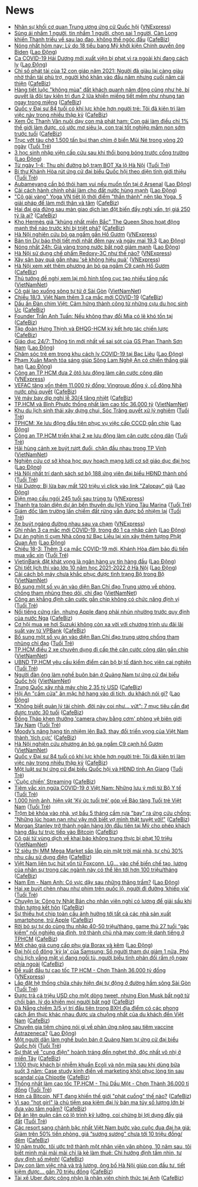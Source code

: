 # News

- [Nhân sự khối cơ quan Trung ương ứng cử Quốc hội](https://vnexpress.net/nhan-su-khoi-co-quan-trung-uong-ung-cu-quoc-hoi-4250403.html) ([VNExpress](https://vnexpress.net))
- [Sủng ái nhầm 1 người, tin nhầm 1 người, chọn sai 1 người, Càn Long khiến Thanh triều về sau lao đao, không thể ngóc đầu](https://cafebiz.vn/sung-ai-nham-1-nguoi-tin-nham-1-nguoi-chon-sai-1-nguoi-can-long-khien-thanh-trieu-ve-sau-lao-dao-khong-the-ngoc-dau-20210318170238624.chn) ([CafeBiz](https://cafebiz.vn))
- [Nóng nhất hôm nay: Lý do 18 tiểu bang Mỹ khởi kiện Chính quyền ông Biden](https://laodong.vn/video-the-gioi/nong-nhat-hom-nay-ly-do-18-tieu-bang-my-khoi-kien-chinh-quyen-ong-biden-890551.ldo) ([Lao Động](https://laodong.vn))
- [Ca COVID-19 Hải Dương mới xuất viện bị phạt vì ra ngoài khi đang cách ly](https://laodong.vn/y-te/ca-covid-19-hai-duong-moi-xuat-vien-bi-phat-vi-ra-ngoai-khi-dang-cach-ly-890611.ldo) ([Lao Động](https://laodong.vn))
- [Chỉ số phát tài của 12 con giáp năm 2021: Người đã giàu lại càng giàu nhờ thần tài phù trợ, người khó khăn vào đầu năm nhưng cuối năm cải thiện](https://cafebiz.vn/chi-so-phat-tai-cua-12-con-giap-nam-2021-nguoi-da-giau-lai-cang-giau-nho-than-tai-phu-tro-nguoi-kho-khan-vao-dau-nam-nhung-cuoi-nam-cai-thien-20210318171041958.chn) ([CafeBiz](https://cafebiz.vn))
- [Hàng tiết luộc "không mùa" đắt khách quanh năm đông cũng như hè, bí quyết là đôi tay kiên trì đun 2 lửa khiến miếng tiết mềm như nhung tan ngay trong miệng](https://cafebiz.vn/hang-tiet-luoc-khong-mua-dat-khach-quanh-nam-dong-cung-nhu-he-bi-quyet-la-doi-tay-kien-tri-dun-2-lua-khien-mieng-tiet-mem-nhu-nhung-tan-ngay-trong-mieng-20210318204656535.chn) ([CafeBiz](https://cafebiz.vn))
- [Quốc y Đại sư 84 tuổi có khí lực khỏe hơn người trẻ: Tôi đã kiên trì làm việc này trong nhiều thập kỷ](https://cafebiz.vn/quoc-y-dai-su-84-tuoi-co-khi-luc-khoe-hon-nguoi-tre-toi-da-kien-tri-lam-viec-nay-trong-nhieu-thap-ky-20210318170554268.chn) ([CafeBiz](https://cafebiz.vn))
- [Xem Ốc Thanh Vân nuôi dạy con mà phát ham: Con gái làm điều chỉ 1% thế giới làm được, có ước mơ siêu lạ, con trai tốt nghiệp mầm non sớm trước tuổi](https://cafebiz.vn/xem-oc-thanh-van-nuoi-day-con-ma-phat-ham-con-gai-lam-dieu-chi-1-the-gioi-lam-duoc-co-uoc-mo-sieu-la-con-trai-tot-nghiep-mam-non-som-truoc-tuoi-20210318204447306.chn) ([CafeBiz](https://cafebiz.vn))
- [Trục vớt tàu chở 1.500 tấn bụi than chìm ở biển Mũi Né trong vòng 20 ngày](https://tuoitre.vn/truc-vot-tau-cho-1500-tan-bui-than-chim-o-bien-mui-ne-trong-vong-20-ngay-20210318202452676.htm) ([Tuổi Trẻ](https://tuoitre.vn))
- [3 học sinh nhập viện cấp cứu sau khi thổi bong bóng trước cổng trường](https://laodong.vn/xa-hoi/3-hoc-sinh-nhap-vien-cap-cuu-sau-khi-thoi-bong-bong-truoc-cong-truong-890608.ldo) ([Lao Động](https://laodong.vn))
- [Từ ngày 1-4: Thu phí đường bộ trạm BOT Xa lộ Hà Nội](https://tuoitre.vn/tu-ngay-1-4-thu-phi-duong-bo-tram-bot-xa-lo-ha-noi-20210318195649723.htm) ([Tuổi Trẻ](https://tuoitre.vn))
- [Bí thư Khánh Hòa rút ứng cử đại biểu Quốc hội theo diện tỉnh giới thiệu](https://tuoitre.vn/bi-thu-khanh-hoa-rut-ung-cu-dai-bieu-quoc-hoi-theo-dien-tinh-gioi-thieu-2021031820042642.htm) ([Tuổi Trẻ](https://tuoitre.vn))
- [Aubameyang cần bỏ thói ham vui nếu muốn tồn tại ở Arsenal](https://laodong.vn/bong-da-quoc-te/aubameyang-can-bo-thoi-ham-vui-neu-muon-ton-tai-o-arsenal-890577.ldo) ([Lao Động](https://laodong.vn))
- [Cải cách hành chính phải làm cho đất nước hùng mạnh](https://laodong.vn/thoi-su/cai-cach-hanh-chinh-phai-lam-cho-dat-nuoc-hung-manh-890600.ldo) ([Lao Động](https://laodong.vn))
- ["Cô gái vàng" Yoga VN tiết lộ thời điểm "thần thánh" nên tập Yoga, 5 giải pháp để làm mới thân và tâm](https://cafebiz.vn/co-gai-vang-yoga-vn-tiet-lo-thoi-diem-than-thanh-nen-tap-yoga-5-giai-phap-de-lam-moi-than-va-tam-20210318170437401.chn) ([CafeBiz](https://cafebiz.vn))
- [Hai đại gia đứng sau màn giao dịch lan đột biến đầy nghi vấn, trị giá 250 tỷ là ai?](https://cafebiz.vn/hai-dai-gia-dung-sau-man-giao-dich-lan-dot-bien-day-nghi-van-tri-gia-250-ty-la-ai-20210318194149356.chn) ([CafeBiz](https://cafebiz.vn))
- [Kho Hermès giả "khủng nhất miền Bắc" The Queen Shop hoạt động mạnh thế nào trước khi bị triệt phá?](https://cafebiz.vn/kho-hermes-gia-khung-nhat-mien-bac-the-queen-shop-hoat-dong-manh-the-nao-truoc-khi-bi-triet-pha-20210318172437439.chn) ([CafeBiz](https://cafebiz.vn))
- [Hà Nội nghiên cứu bỏ ga ngầm gần Hồ Gươm](https://vnexpress.net/ha-noi-nghien-cuu-bo-ga-ngam-gan-ho-guom-4250595.html) ([VNExpress](https://vnexpress.net))
- [Bản tin Dự báo thời tiết mới nhất đêm nay và ngày mai 19.3](https://laodong.vn/video-thoi-su/ban-tin-du-bao-thoi-tiet-moi-nhat-dem-nay-va-ngay-mai-193-890307.ldo) ([Lao Động](https://laodong.vn))
- [Nóng nhất 24h: Giá vàng trong nước bất ngờ giảm mạnh](https://laodong.vn/video/nong-nhat-24h-gia-vang-trong-nuoc-bat-ngo-giam-manh-890402.ldo) ([Lao Động](https://laodong.vn))
- [Hà Nội sử dụng chế phẩm Redoxy-3C như thế nào?](https://vnexpress.net/ha-noi-su-dung-che-pham-redoxy-3c-nhu-the-nao-4250052.html) ([VNExpress](https://vnexpress.net))
- [Xây sân bay quá gần nhau 'sẽ không hiệu quả'](https://vnexpress.net/xay-san-bay-qua-gan-nhau-se-khong-hieu-qua-4249929.html) ([VNExpress](https://vnexpress.net))
- [Hà Nội xem xét thêm phương án bỏ ga ngầm C9 cạnh Hồ Gươm](https://cafebiz.vn/ha-noi-xem-xet-them-phuong-an-bo-ga-ngam-c9-canh-ho-guom-20210318172016304.chn) ([CafeBiz](https://cafebiz.vn))
- [Thủ tướng đề nghị xem lại mô hình tổng cục tạo nhiều tầng nấc](http://vietnamnet.vn/vn/thoi-su/chinh-tri/thu-tuong-de-nghi-xem-lai-mo-hinh-tong-cuc-tao-nhieu-tang-nac-720669.html) ([VietNamNet](https://vietnamnet.vn))
- [Cô gái lao xuống sông tự tử ở Sài Gòn](http://vietnamnet.vn/vn/thoi-su/co-gai-lao-xuong-song-tu-tu-o-sai-gon-720676.html) ([VietNamNet](https://vietnamnet.vn))
- [Chiều 18/3, Việt Nam thêm 3 ca mắc mới COVID-19](https://cafebiz.vn/chieu-18-3-viet-nam-them-3-ca-mac-moi-covid-19-20210318193808827.chn) ([CafeBiz](https://cafebiz.vn))
- [Dấu ấn Đàn chim Việt: Cảm hứng thành công từ những cựu du học sinh Úc](https://cafebiz.vn/dau-an-dan-chim-viet-cam-hung-thanh-cong-tu-nhung-cuu-du-hoc-sinh-uc-20210318172918274.chn) ([CafeBiz](https://cafebiz.vn))
- [Founder Trần Anh Tuấn: Nếu không thay đổi Mia có lẽ khó tồn tại](https://cafebiz.vn/founder-tran-anh-tuan-neu-khong-thay-doi-mia-co-le-kho-ton-tai-20210318165846517.chn) ([CafeBiz](https://cafebiz.vn))
- [Tập đoàn Hưng Thịnh và ĐHQG-HCM ký kết hợp tác chiến lược](https://cafebiz.vn/tap-doan-hung-thinh-va-dhqg-hcm-ky-ket-hop-tac-chien-luoc-20210318165823232.chn) ([CafeBiz](https://cafebiz.vn))
- [Giáo dục 24/7: Thông tin mới nhất về sai sót của GS Phan Thanh Sơn Nam](https://laodong.vn/video/giao-duc-247-thong-tin-moi-nhat-ve-sai-sot-cua-gs-phan-thanh-son-nam-890444.ldo) ([Lao Động](https://laodong.vn))
- [Chăm sóc trẻ em trong khu cách ly COVID-19 tại Bạc Liêu](https://laodong.vn/photo/cham-soc-tre-em-trong-khu-cach-ly-covid-19-tai-bac-lieu-890542.ldo) ([Lao Động](https://laodong.vn))
- [Phạm Xuân Mạnh tỏa sáng giúp Sông Lam Nghệ An có chiến thắng giải hạn](https://laodong.vn/bong-da/pham-xuan-manh-toa-sang-giup-song-lam-nghe-an-co-chien-thang-giai-han-890557.ldo) ([Lao Động](https://laodong.vn))
- [Công an TP HCM đưa 2 ôtô lưu động làm căn cước công dân](https://vnexpress.net/cong-an-tp-hcm-dua-2-oto-luu-dong-lam-can-cuoc-cong-dan-4250520.html) ([VNExpress](https://vnexpress.net))
- [VEFAC tăng vốn thêm 11.000 tỷ đồng: Vingroup đồng ý, cổ đông Nhà nước phủ quyết](https://cafebiz.vn/vefac-tang-von-them-11000-ty-dong-vingroup-dong-y-co-dong-nha-nuoc-phu-quyet-20210318171541246.chn) ([CafeBiz](https://cafebiz.vn))
- [Vé máy bay dịp nghỉ lễ 30/4 tăng nhiệt](https://cafebiz.vn/ve-may-bay-dip-nghi-le-30-4-tang-nhiet-20210318171150323.chn) ([CafeBiz](https://cafebiz.vn))
- [TP.HCM và Bình Phước thống nhất làm cao tốc 36.000 tỷ](http://vietnamnet.vn/vn/thoi-su/an-toan-giao-thong/tp-hcm-va-binh-phuoc-thong-nhat-lam-cao-toc-36-000-ty-720639.html) ([VietNamNet](https://vietnamnet.vn))
- [Khu du lịch sinh thái xây dựng chui, Sóc Trăng quyết xử lý nghiêm](https://tuoitre.vn/khu-du-lich-sinh-thai-xay-dung-chui-soc-trang-quyet-xu-ly-nghiem-20210318175528904.htm) ([Tuổi Trẻ](https://tuoitre.vn))
- [TPHCM: Xe lưu động đầu tiên phục vụ việc cấp CCCD gắn chip](https://laodong.vn/photo/tphcm-xe-luu-dong-dau-tien-phuc-vu-viec-cap-cccd-gan-chip-890476.ldo) ([Lao Động](https://laodong.vn))
- [Công an TP.HCM triển khai 2 xe lưu động làm căn cước công dân](https://tuoitre.vn/cong-an-tp-hcm-trien-khai-2-xe-luu-dong-lam-can-cuoc-cong-dan-20210318180931772.htm) ([Tuổi Trẻ](https://tuoitre.vn))
- [Hãi hùng cảnh xe buýt rượt đuổi, chặn đầu nhau trong TP Vinh](http://vietnamnet.vn/vn/thoi-su/an-toan-giao-thong/hai-hung-canh-xe-buyt-ruot-duoi-chan-dau-nhau-trong-tp-vinh-720666.html) ([VietNamNet](https://vietnamnet.vn))
- [Nghiên cứu cơ sở khoa học quy hoạch mạng lưới cơ sở giáo dục đại học](https://laodong.vn/giao-duc/nghien-cuu-co-so-khoa-hoc-quy-hoach-mang-luoi-co-so-giao-duc-dai-hoc-890558.ldo) ([Lao Động](https://laodong.vn))
- [Hà Nội nhất trí danh sách sơ bộ 188 ứng viên đại biểu HĐND thành phố](https://tuoitre.vn/ha-noi-nhat-tri-danh-sach-so-bo-188-ung-vien-dai-bieu-hdnd-thanh-pho-2021031817584677.htm) ([Tuổi Trẻ](https://tuoitre.vn))
- [Hải Dương: Bị lừa bay mất 120 triệu vì click vào link &quot;Zalopay&quot; giả](https://laodong.vn/phap-luat/hai-duong-bi-lua-bay-mat-120-trieu-vi-click-vao-link-zalopay-gia-889848.ldo) ([Lao Động](https://laodong.vn))
- [Diện mạo cầu ngói 245 tuổi sau trùng tu](https://vnexpress.net/dien-mao-cau-ngoi-245-tuoi-sau-trung-tu-4250344.html) ([VNExpress](https://vnexpress.net))
- [Thanh tra toàn diện dự án bến thuyền du lịch Vũng Tàu Marina](https://tuoitre.vn/thanh-tra-toan-dien-du-an-ben-thuyen-du-lich-vung-tau-marina-20210318174043292.htm) ([Tuổi Trẻ](https://tuoitre.vn))
- [Giám đốc lâm trường lấn chiếm đất rừng vẫn được bổ nhiệm lại](https://tuoitre.vn/giam-doc-lam-truong-lan-chiem-dat-rung-van-duoc-bo-nhiem-lai-20210318180057957.htm) ([Tuổi Trẻ](https://tuoitre.vn))
- [Xe buýt ngáng đường nhau sau va chạm](https://vnexpress.net/xe-buyt-ngang-duong-nhau-sau-va-cham-4250460.html) ([VNExpress](https://vnexpress.net))
- [Ghi nhận 3 ca mắc mới COVID-19, trong đó 1 ca nhập cảnh](https://laodong.vn/y-te/ghi-nhan-3-ca-mac-moi-covid-19-trong-do-1-ca-nhap-canh-890544.ldo) ([Lao Động](https://laodong.vn))
- [Dự án nghìn tỉ cụm Nhà công tử Bạc Liêu lại xin xây thêm tượng Phật Quan Âm](https://laodong.vn/ban-doc/du-an-nghin-ti-cum-nha-cong-tu-bac-lieu-lai-xin-xay-them-tuong-phat-quan-am-890530.ldo) ([Lao Động](https://laodong.vn))
- [Chiều 18-3: Thêm 3 ca mắc COVID-19 mới, Khánh Hòa đảm bảo đủ tiền mua vắc xin](https://tuoitre.vn/chieu-18-3-them-3-ca-mac-covid-19-moi-khanh-hoa-dam-bao-du-tien-mua-vac-xin-20210315180345372.htm) ([Tuổi Trẻ](https://tuoitre.vn))
- [VietinBank đặt khát vọng là ngân hàng uy tín hàng đầu](https://laodong.vn/thong-tin-doanh-nghiep/vietinbank-dat-khat-vong-la-ngan-hang-uy-tin-hang-dau-890495.ldo) ([Lao Động](https://laodong.vn))
- [Chi tiết lịch thi vào lớp 10 năm học 2021-2022 ở Hà Nội](https://laodong.vn/infographic/chi-tiet-lich-thi-vao-lop-10-nam-hoc-2021-2022-o-ha-noi-889306.ldo) ([Lao Động](https://laodong.vn))
- [Cải cách bộ máy chưa khắc phục được tình trạng Bộ trong Bộ](http://vietnamnet.vn/vn/thoi-su/chinh-tri/cai-cach-bo-may-chua-khac-phuc-duoc-tinh-trang-bo-trong-bo-720635.html) ([VietNamNet](https://vietnamnet.vn))
- [Bổ sung một số vụ án vào diện Ban Chỉ đạo Trung ương về phòng, chống tham nhũng theo dõi, chỉ đạo](http://vietnamnet.vn/vn/thoi-su/chinh-tri/bo-sung-mot-so-vu-an-vao-dien-ban-chi-dao-trung-uong-ve-phong-chong-tham-nhung-theo-doi-chi-dao-720651.html) ([VietNamNet](https://vietnamnet.vn))
- [Công an khẳng định căn cước gắn chip không có chức năng định vị](https://tuoitre.vn/cong-an-khang-dinh-can-cuoc-gan-chip-khong-co-chuc-nang-dinh-vi-20210318164214584.htm) ([Tuổi Trẻ](https://tuoitre.vn))
- [Nổi tiếng cứng rắn, nhưng Apple đang phải nhún nhường trước quy định của nước Nga](https://cafebiz.vn/noi-tieng-cung-ran-nhung-apple-dang-phai-nhun-nhuong-truoc-quy-dinh-cua-nuoc-nga-20210318160958346.chn) ([CafeBiz](https://cafebiz.vn))
- [Cơ hội mua xe hơi Suzuki không còn xa vời với chương trình ưu đãi lãi suất vay từ VPBank](https://cafebiz.vn/co-hoi-mua-xe-hoi-suzuki-khong-con-xa-voi-voi-chuong-trinh-uu-dai-lai-suat-vay-tu-vpbank-20210318165756871.chn) ([CafeBiz](https://cafebiz.vn))
- [Bổ sung một số vụ án vào diện Ban Chỉ đạo trung ương chống tham nhũng chỉ đạo](https://tuoitre.vn/bo-sung-mot-so-vu-an-vao-dien-ban-chi-dao-trung-uong-chong-tham-nhung-chi-dao-20210318172230169.htm) ([Tuổi Trẻ](https://tuoitre.vn))
- [TP.HCM điều 2 xe chuyên dụng đi cấp thẻ căn cước công dân gắn chíp](http://vietnamnet.vn/vn/thoi-su/tp-hcm-dieu-2-xe-chuyen-dung-di-cap-the-can-cuoc-cong-dan-gan-chip-720636.html) ([VietNamNet](https://vietnamnet.vn))
- [UBND TP.HCM yêu cầu kiểm điểm cán bộ bị tố đánh học viên cai nghiện](https://tuoitre.vn/ubnd-tp-hcm-yeu-cau-kiem-diem-can-bo-bi-to-danh-hoc-vien-cai-nghien-20210318165155916.htm) ([Tuổi Trẻ](https://tuoitre.vn))
- [Người đàn ông làm nghề buôn bán ở Quảng Nam tự ứng cử đại biểu Quốc hội](http://vietnamnet.vn/vn/thoi-su/quoc-hoi/nguoi-dan-ong-lam-nghe-buon-ban-o-quang-nam-tu-ung-cu-dai-bieu-quoc-hoi-720643.html) ([VietNamNet](https://vietnamnet.vn))
- [Trung Quốc xây nhà máy chip 2,35 tỷ USD](https://cafebiz.vn/trung-quoc-xay-nha-may-chip-235-ty-usd-20210318160731093.chn) ([CafeBiz](https://cafebiz.vn))
- [Hội An &quot;cấm cửa&quot; ăn mặc hở hang vào di tích, du khách nói gì?](https://laodong.vn/video/hoi-an-cam-cua-an-mac-ho-hang-vao-di-tich-du-khach-noi-gi-890441.ldo) ([Lao Động](https://laodong.vn))
- ["Không biết quản lý tài chính, đời này coi như... vứt": 7 mục tiêu cần đạt được trước 30 tuổi](https://cafebiz.vn/khong-biet-quan-ly-tai-chinh-doi-nay-coi-nhu-vut-7-muc-tieu-can-dat-duoc-truoc-30-tuoi-20210318164217237.chn) ([CafeBiz](https://cafebiz.vn))
- [Đồng Tháp khen thưởng 'camera chạy bằng cơm' phòng vệ biên giới Tây Nam](https://tuoitre.vn/dong-thap-khen-thuong-camera-chay-bang-com-phong-ve-bien-gioi-tay-nam-20210318154529402.htm) ([Tuổi Trẻ](https://tuoitre.vn))
- [Moody’s nâng hạng tín nhiệm lên Ba3, thay đổi triển vọng của Việt Nam thành 'tích cực'](https://cafebiz.vn/moodys-nang-hang-tin-nhiem-len-ba3-thay-doi-trien-vong-cua-viet-nam-thanh-tich-cuc-20210318164711685.chn) ([CafeBiz](https://cafebiz.vn))
- [Hà Nội nghiên cứu phương án bỏ ga ngầm C9 cạnh hồ Gươm](http://vietnamnet.vn/vn/thoi-su/an-toan-giao-thong/ha-noi-nghien-cuu-phuong-an-bo-ga-ngam-c9-canh-ho-guom-720629.html) ([VietNamNet](https://vietnamnet.vn))
- [Quốc y Đại sư 84 tuổi có khí lực khỏe hơn người trẻ: Tôi đã kiên trì làm việc này trong nhiều thập kỷ](https://cafebiz.vn/quoc-y-dai-su-84-tuoi-co-khi-luc-khoe-hon-nguoi-tre-toi-da-kien-tri-lam-viec-nay-trong-nhieu-thap-ky-20210318135941817.chn) ([CafeBiz](https://cafebiz.vn))
- [Một luật sư tự ứng cử đại biểu Quốc hội và HĐND tỉnh An Giang](https://tuoitre.vn/mot-luat-su-tu-ung-cu-dai-bieu-quoc-hoi-va-hdnd-tinh-an-giang-20210318155821468.htm) ([Tuổi Trẻ](https://tuoitre.vn))
- ['Cuộc chiến' Streaming](https://cafebiz.vn/cuoc-chien-streaming-20210318140357542.chn) ([CafeBiz](https://cafebiz.vn))
- [Tiêm vắc xin ngừa COVID-19 ở Việt Nam: Những lưu ý mới từ Bộ Y tế](https://tuoitre.vn/tiem-vac-xin-ngua-covid-19-o-viet-nam-nhung-luu-y-moi-tu-bo-y-te-20210318110302063.htm) ([Tuổi Trẻ](https://tuoitre.vn))
- [1.000 hình ảnh, hiện vật 'Ký ức tuổi trẻ' góp về Bảo tàng Tuổi trẻ Việt Nam](https://tuoitre.vn/1-000-hinh-anh-hien-vat-ky-uc-tuoi-tre-gop-ve-bao-tang-tuoi-tre-viet-nam-20210318151826966.htm) ([Tuổi Trẻ](https://tuoitre.vn))
- [Trộm bẻ khóa vào nhà, vợ bầu 5 tháng cầm rựa "bay" ra ứng cứu chồng: "Những lúc hoạn nạn như vậy mới biết vợ mình thật tuyệt vời!"](https://cafebiz.vn/trom-be-khoa-vao-nha-vo-bau-5-thang-cam-rua-bay-ra-ung-cuu-chong-nhung-luc-hoan-nan-nhu-vay-moi-biet-vo-minh-that-tuyet-voi-20210318161558539.chn) ([CafeBiz](https://cafebiz.vn))
- [Morgan Stanley trở thành ngân hàng lớn đầu tiên tại Mỹ cho phép khách hàng đầu tư trực tiếp vào Bitcoin](https://cafebiz.vn/morgan-stanley-tro-thanh-ngan-hang-lon-dau-tien-tai-my-cho-phep-khach-hang-dau-tu-truc-tiep-vao-bitcoin-20210318155731553.chn) ([CafeBiz](https://cafebiz.vn))
- [Cô gái từ vùng dịch về khai báo không trung thực bị phạt 10 triệu](http://vietnamnet.vn/vn/thoi-su/co-gai-tu-vung-dich-ve-khai-bao-khong-trung-thuc-bi-phat-10-trieu-720611.html) ([VietNamNet](https://vietnamnet.vn))
- [12 siêu thị MM Mega Market sắp lắp pin mặt trời mái nhà, tự chủ 30% nhu cầu sử dụng điện](https://cafebiz.vn/12-sieu-thi-mm-mega-market-sap-lap-pin-mat-troi-mai-nha-tu-chu-30-nhu-cau-su-dung-dien-20210318160124951.chn) ([CafeBiz](https://cafebiz.vn))
- [Việt Nam liên tục hút vốn từ Foxconn, LG... vào chế biến chế tạo, lương của nhân sự trong các ngành này có thể lên tới hơn 100 triệu/tháng](https://cafebiz.vn/viet-nam-lien-tuc-hut-von-tu-foxconn-lg-vao-che-bien-che-tao-luong-cua-nhan-su-trong-cac-nganh-nay-co-the-len-toi-hon-100-trieu-thang-20210318155243755.chn) ([CafeBiz](https://cafebiz.vn))
- [Nam Em - Nam Anh: Có vực dậy sau những thăng trầm?](https://laodong.vn/photo/nam-em-nam-anh-co-vuc-day-sau-nhung-thang-tram-890418.ldo) ([Lao Động](https://laodong.vn))
- [Hai xe buýt chèn nhau như phim trên quốc lộ, người đi đường ‘khiếp vía’](https://tuoitre.vn/hai-xe-buyt-chen-nhau-nhu-phim-tren-quoc-lo-nguoi-di-duong-khiep-via-20210318151822536.htm) ([Tuổi Trẻ](https://tuoitre.vn))
- [Chuyện lạ: Công ty Nhật Bản cho nhân viên nghỉ có lương để giải sầu khi thần tượng kết hôn](https://cafebiz.vn/chuyen-la-cong-ty-nhat-ban-cho-nhan-vien-nghi-co-luong-de-giai-sau-khi-than-tuong-ket-hon-20210318153356519.chn) ([CafeBiz](https://cafebiz.vn))
- [Sự thiếu hụt chip toàn cầu ảnh hưởng tới tất cả các nhà sản xuất smartphone, trừ Apple](https://cafebiz.vn/su-thieu-hut-chip-toan-cau-anh-huong-toi-tat-ca-cac-nha-san-xuat-smartphone-tru-apple-20210318140036322.chn) ([CafeBiz](https://cafebiz.vn))
- [Rời bỏ sự tự do cùng thu nhập 40-50 triệu/tháng, game thủ 27 tuổi “gác kiếm” nối nghiệp gia đình, trở thành chủ nhà may com-lê danh tiếng ở TPHCM](https://cafebiz.vn/roi-bo-su-tu-do-cung-thu-nhap-40-50-trieu-thang-game-thu-27-tuoi-gac-kiem-noi-nghiep-gia-dinh-tro-thanh-chu-nha-may-com-le-danh-tieng-o-tphcm-20210318151430454.chn) ([CafeBiz](https://cafebiz.vn))
- [Mời chào giá cung cấp phụ gia Borax và kẽm](https://laodong.vn/thong-tin-doanh-nghiep/moi-chao-gia-cung-cap-phu-gia-borax-va-kem-890431.ldo) ([Lao Động](https://laodong.vn))
- [Đại hội cổ đông 'kỳ lạ' của Samsung: Số người tham dự giảm 1 nửa, Phó chủ tịch vắng mặt vì đang ngồi tù, người biểu tình phản đối rầm rộ ngay phía ngoài](https://cafebiz.vn/dai-hoi-co-dong-ky-la-cua-samsung-so-nguoi-tham-du-giam-1-nua-pho-chu-tich-vang-mat-vi-dang-ngoi-tu-nguoi-bieu-tinh-phan-doi-ram-ro-ngay-phia-ngoai-20210318152046625.chn) ([CafeBiz](https://cafebiz.vn))
- [Đề xuất đầu tư cao tốc TP HCM - Chơn Thành 36.000 tỷ đồng](https://vnexpress.net/de-xuat-dau-tu-cao-toc-tp-hcm-chon-thanh-36-000-ty-dong-4250442.html) ([VNExpress](https://vnexpress.net))
- [Lắp đặt hệ thống chữa cháy hiện đại tự động ở đường hầm sông Sài Gòn](https://tuoitre.vn/lap-dat-he-thong-chua-chay-hien-dai-tu-dong-o-duong-ham-song-sai-gon-20210318143233938.htm) ([Tuổi Trẻ](https://tuoitre.vn))
- [Được trả cả triệu USD cho một dòng tweet, nhưng Elon Musk bất ngờ từ chối bán, lý do khiến mọi người bất ngờ](https://cafebiz.vn/duoc-tra-ca-trieu-usd-cho-mot-dong-tweet-nhung-elon-musk-bat-ngo-tu-choi-ban-ly-do-khien-moi-nguoi-bat-ngo-20210318135858011.chn) ([CafeBiz](https://cafebiz.vn))
- [Đà Nẵng chiếm 3/5 vị trí đầu tiên trong BXH địa điểm có các phong cách ẩm thực khác nhau được ưa chuộng nhất của du khách đến Việt Nam](https://cafebiz.vn/da-nang-chiem-3-5-vi-tri-dau-tien-trong-bxh-dia-diem-co-cac-phong-cach-am-thuc-khac-nhau-duoc-ua-chuong-nhat-cua-du-khach-den-viet-nam-20210317180945982.chn) ([CafeBiz](https://cafebiz.vn))
- [Chuyên gia tiêm chủng nói gì về phản ứng nặng sau tiêm vaccine Astrazeneca?](https://laodong.vn/video-thoi-su/chuyen-gia-tiem-chung-noi-gi-ve-phan-ung-nang-sau-tiem-vaccine-astrazeneca-890383.ldo) ([Lao Động](https://laodong.vn))
- [Một người dân làm nghề buôn bán ở Quảng Nam tự ứng cử đại biểu Quốc hội](https://tuoitre.vn/mot-nguoi-dan-lam-nghe-buon-ban-o-quang-nam-tu-ung-cu-dai-bieu-quoc-hoi-20210318150510753.htm) ([Tuổi Trẻ](https://tuoitre.vn))
- [Sự thật về "cung điện" hoành tráng đến nghẹt thở, độc nhất vô nhị ở miền Tây](https://cafebiz.vn/su-that-ve-cung-dien-hoanh-trang-den-nghet-tho-doc-nhat-vo-nhi-o-mien-tay-20210318144632451.chn) ([CafeBiz](https://cafebiz.vn))
- [1.100 thực khách bị nhiễm khuẩn Ecoli và nôn mửa sau khi dùng bữa suốt 3 năm: Case study kinh điển về marketing khôi phục lòng tin sau scandal của Chipotle](https://cafebiz.vn/1100-thuc-khach-bi-nhiem-khuan-ecoli-va-non-mua-sau-khi-dung-bua-suot-3-nam-case-study-kinh-dien-ve-marketing-khoi-phuc-long-tin-sau-scandal-cua-chipotle-20210316135200248.chn) ([CafeBiz](https://cafebiz.vn))
- [Thống nhất làm cao tốc TP.HCM - Thủ Dầu Một - Chơn Thành 36.000 tỉ đồng](https://tuoitre.vn/thong-nhat-lam-cao-toc-tp-hcm-thu-dau-mot-chon-thanh-36-000-ti-dong-2021031813573821.htm) ([Tuổi Trẻ](https://tuoitre.vn))
- [Hơn cả Bitcoin, NFT đang khiến thế giới "phát cuồng" thế nào?](https://cafebiz.vn/hon-ca-bitcoin-nft-dang-khien-the-gioi-phat-cuong-the-nao-20210318135520217.chn) ([CafeBiz](https://cafebiz.vn))
- [Vì sao "hot girl" là chủ tiệm spa kiêm đại lý bán ma túy số lượng lớn bị đưa vào tầm ngắm?](https://cafebiz.vn/vi-sao-hot-girl-la-chu-tiem-spa-kiem-dai-ly-ban-ma-tuy-so-luong-lon-bi-dua-vao-tam-ngam-20210318143100045.chn) ([CafeBiz](https://cafebiz.vn))
- [Đề án lên quận cần có lộ trình kỹ lưỡng, coi chừng bị lợi dụng đẩy giá đất](https://tuoitre.vn/de-an-len-quan-can-co-lo-trinh-ky-luong-coi-chung-bi-loi-dung-day-gia-dat-20210318135359846.htm) ([Tuổi Trẻ](https://tuoitre.vn))
- [Các resort sang chảnh bậc nhất Việt Nam bước vào cuộc đua đại hạ giá: Giảm trên 50% tiền phòng, giá “sương sương” chưa tới 10 triệu đồng/đêm](https://cafebiz.vn/cac-resort-sang-chanh-bac-nhat-viet-nam-buoc-vao-cuoc-dua-dai-ha-gia-giam-tren-50-tien-phong-gia-suong-suong-chua-toi-10-trieu-dong-dem-20210318112411392.chn) ([CafeBiz](https://cafebiz.vn))
- [10 năm trước, tôi ước trở thành một nhân viên văn phòng, 10 năm sau, tôi biết mình mãi mãi mãi chỉ là kẻ làm thuê: Chí hướng định tầm nhìn, tư duy định số mệnh!](https://cafebiz.vn/10-nam-truoc-toi-uoc-tro-thanh-mot-nhan-vien-van-phong-10-nam-sau-toi-biet-minh-mai-mai-mai-chi-la-ke-lam-thue-chi-huong-dinh-tam-nhin-tu-duy-dinh-so-menh-20210318134008424.chn) ([CafeBiz](https://cafebiz.vn))
- [Dạy con làm việc nhà và trả lương, ông bố Hà Nội giúp con đầu tư, tiết kiệm được… gần 70 triệu đồng](https://cafebiz.vn/day-con-lam-viec-nha-va-tra-luong-ong-bo-ha-noi-giup-con-dau-tu-tiet-kiem-duoc-gan-70-trieu-dong-20210318140643276.chn) ([CafeBiz](https://cafebiz.vn))
- [Tài xế Uber được công nhận là nhân viên chính thức tại Anh](https://cafebiz.vn/tai-xe-uber-duoc-cong-nhan-la-nhan-vien-chinh-thuc-tai-anh-20210318135654264.chn) ([CafeBiz](https://cafebiz.vn))
